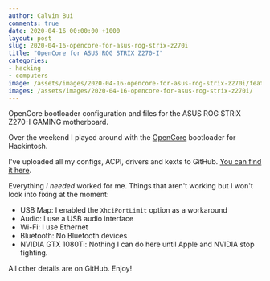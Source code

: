 ```yaml
---
author: Calvin Bui
comments: true
date: 2020-04-16 00:00:00 +1000
layout: post
slug: 2020-04-16-opencore-for-asus-rog-strix-z270i 
title: "OpenCore for ASUS ROG STRIX Z270-I"
categories:
- hacking
- computers
image: /assets/images/2020-04-16-opencore-for-asus-rog-strix-z270i/featured-image.jpg
images: /assets/images/2020-04-16-opencore-for-asus-rog-strix-z270i/
---
```


OpenCore bootloader configuration and files for the ASUS ROG STRIX Z270-I GAMING motherboard.

<!-- more -->

Over the weekend I played around with the [OpenCore](https://github.com/acidanthera/OpenCorePkg) bootloader for Hackintosh. 

I've uploaded all my configs, ACPI, drivers and kexts to GitHub. [You can find it here](https://github.com/calvinbui/Asus-STRIX-Z270i-Hackintosh).

Everything _I needed_ worked for me. Things that aren't working but I won't look into fixing at the moment:

- USB Map: I enabled the `XhciPortLimit` option as a workaround
- Audio: I use a USB audio interface
- Wi-Fi: I use Ethernet
- Bluetooth: No Bluetooth devices
- NVIDIA GTX 1080Ti: Nothing I can do here until Apple and NVIDIA stop fighting.

All other details are on GitHub. Enjoy!

